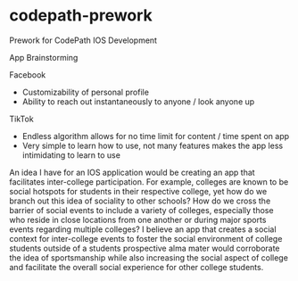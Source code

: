 # codepath-prework
Prework for CodePath IOS Development

App Brainstorming

Facebook
- Customizability of personal profile
- Ability to reach out instantaneously to anyone / look anyone up

TikTok
- Endless algorithm allows for no time limit for content / time spent on app
- Very simple to learn how to use, not many features makes the app less intimidating to learn to use

An idea I have for an IOS application would be creating an app that facilitates inter-college participation. For example, colleges are known to be social hotspots for students in their respective college, yet how do we branch out this idea of sociality to other schools? How do we cross the barrier of social events to include a variety of colleges, especially those who reside in close locations from one another or during major sports events regarding multiple colleges? I believe an app that creates a social context for inter-college events to foster the social environment of college students outside of a students prospective alma mater would corroborate the idea of sportsmanship while also increasing the social aspect of college and facilitate the overall social experience for other college students.
